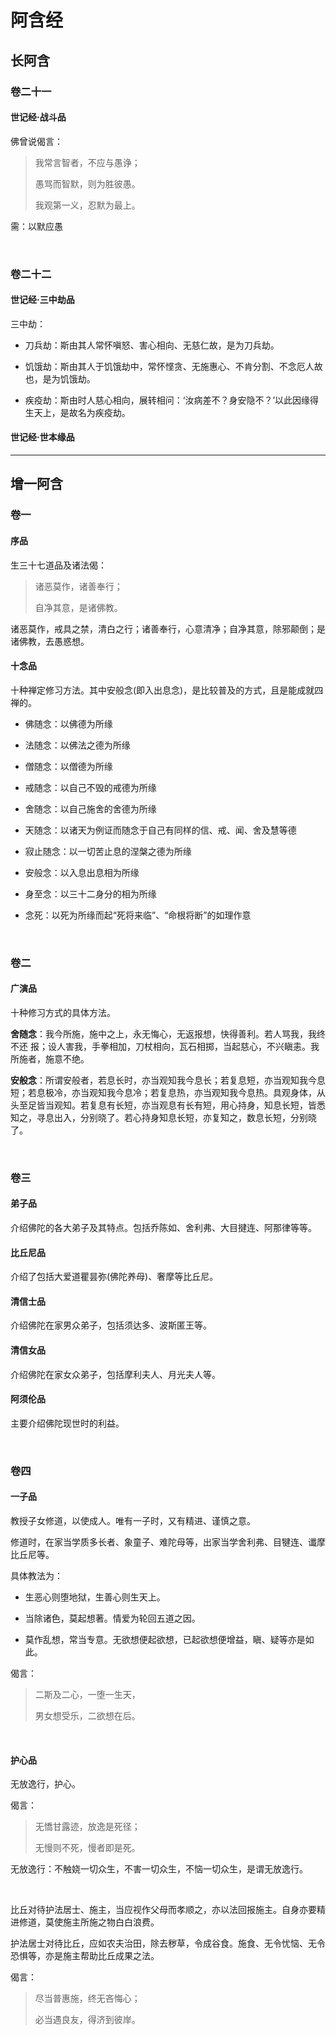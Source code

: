 # 阿含经

## 长阿含

### 卷二十一

#### 世记经·战斗品

佛曾说偈言：

> 我常言智者，不应与愚诤；
> 
> 愚骂而智默，则为胜彼愚。
> 
> 我观第一义，忍默为最上。

需：以默应愚

    

### 卷二十二

#### 世记经·三中劫品

三中劫：

- 刀兵劫：斯由其人常怀嗔怒、害心相向、无慈仁故，是为刀兵劫。

- 饥饿劫：斯由其人于饥饿劫中，常怀悭贪、无施惠心、不肯分割、不念厄人故也，是为饥饿劫。

- 疾疫劫：斯由时人慈心相向，展转相问：‘汝病差不？身安隐不？’以此因缘得生天上，是故名为疾疫劫。

#### 世记经·世本缘品

---------------

## 增一阿含

### 卷一

#### 序品

生三十七道品及诸法偈：

> 诸恶莫作，诸善奉行；
> 
> 自净其意，是诸佛教。

诸恶莫作，戒具之禁，清白之行；诸善奉行，心意清净；自净其意，除邪颠倒；是诸佛教，去愚惑想。

#### 十念品

十种禅定修习方法。其中安般念(即入出息念)，是比较普及的方式，且是能成就四禅的。

- 佛随念：以佛德为所缘

- 法随念：以佛法之德为所缘

- 僧随念：以僧德为所缘

- 戒随念：以自己不毁的戒德为所缘

- 舍随念：以自己施舍的舍德为所缘

- 天随念：以诸天为例证而随念于自己有同样的信、戒、闻、舍及慧等德

- 寂止随念：以一切苦止息的涅槃之德为所缘

- 安般念：以入息出息相为所缘

- 身至念：以三十二身分的相为所缘

- 念死：以死为所缘而起“死将来临”​、​“命根将断”的如理作意

    

### 卷二

#### 广演品

十种修习方式的具体方法。

**舍随念**：我今所施，施中之上，永无悔心，无返报想，快得善利。若人骂我，我终不还  报；设人害我，手拳相加，刀杖相向，瓦石相掷，当起慈心，不兴瞋恚。我所施者，施意不绝。

**安般念**：所谓安般者，若息长时，亦当观知我今息长；若复息短，亦当观知我今息短；若息极冷，亦当观知我今息冷；若复息热，亦当观知我今息热。具观身体，从头至足皆当观知。若复息有长短，亦当观息有长有短，用心持身，知息长短，皆悉知之，寻息出入，分别晓了。若心持身知息长短，亦复知之，数息长短，分别晓了。

    

### 卷三

#### 弟子品

介绍佛陀的各大弟子及其特点。包括乔陈如、舍利弗、大目揵连、阿那律等等。

#### 比丘尼品

介绍了包括大爱道瞿昙弥(佛陀养母)、奢摩等比丘尼。

#### 清信士品

介绍佛陀在家男众弟子，包括须达多、波斯匿王等。

#### 清信女品

介绍佛陀在家女众弟子，包括摩利夫人、月光夫人等。

#### 阿须伦品

主要介绍佛陀现世时的利益。

    

### 卷四

#### 一子品

教授子女修道，以使成人。唯有一子时，又有精进、谨慎之意。

修道时，在家当学质多长者、象童子、难陀母等，出家当学舍利弗、目犍连、谶摩比丘尼等。

具体教法为：

- 生恶心则堕地狱，生善心则生天上。

- 当除诸色，莫起想著。情爱为轮回五道之因。

- 莫作乱想，常当专意。无欲想便起欲想，已起欲想便增益，瞋、疑等亦是如此。

偈言：

> 二斯及二心，一堕一生天，
> 
> 男女想受乐，二欲想在后。

    

#### 护心品

无放逸行，护心。

偈言：

> 无憍甘露迹，放逸是死径；
> 
> 无慢则不死，慢者即是死。

无放逸行：不触娆一切众生，不害一切众生，不恼一切众生，是谓无放逸行。

    

比丘对待护法居士、施主，当应视作父母而孝顺之，亦以法回报施主。自身亦要精进修道，莫使施主所施之物白白浪费。

护法居士对待比丘，应如农夫治田，除去秽草，令成谷食。施食、无令忧恼、无令恐惧等，亦是施主帮助比丘成果之法。

偈言：

> 尽当普惠施，终无吝悔心；
> 
> 必当遇良友，得济到彼岸。
